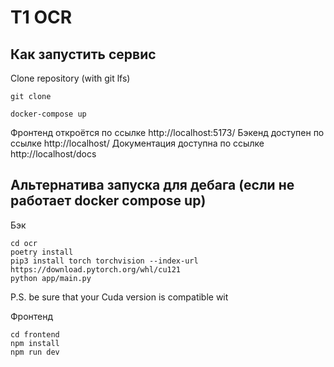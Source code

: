 # T1 OCR 

## Как запустить сервис

Clone repository (with git lfs)
```
git clone 
```

```shell
docker-compose up
```
Фронтенд откроётся по ссылке http://localhost:5173/
Бэкенд доступен по ссылке http://localhost/
Документация доступна по ссылке http://localhost/docs


## Альтернатива запуска для дебага (если не работает docker compose up)

Бэк
```shell
cd ocr 
poetry install
pip3 install torch torchvision --index-url https://download.pytorch.org/whl/cu121
python app/main.py
```

P.S. be sure that your Cuda version is compatible wit

Фронтенд
```shell
cd frontend
npm install
npm run dev
```
